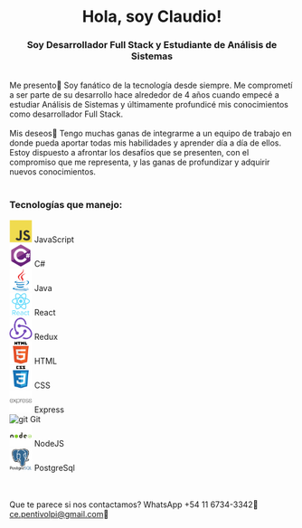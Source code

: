 <!---
- 👋 Hi, I’m @cepentivolpi
- 👀 I’m interested in ...
- 🌱 I’m currently learning ...
- 💞️ I’m looking to collaborate on ...
- 📫 How to reach me ...


cepentivolpi/cepentivolpi is a ✨ special ✨ repository because its `README.md` (this file) appears on your GitHub profile.
You can click the Preview link to take a look at your changes.
--->
<h1 align="center" background-color="orange">Hola, soy Claudio!</h1>

<h3 align="center">Soy Desarrollador Full Stack y Estudiante de Análisis de Sistemas</h3>
<br>
Me presento👋
Soy fanático de la tecnología desde siempre. Me comprometí a ser parte de su desarrollo hace alrededor de 4 años cuando empecé a estudiar Análisis de Sistemas y últimamente profundicé mis conocimientos como desarrollador Full Stack.
<br>
<br>
Mis deseos🤞
Tengo muchas ganas de integrarme a un equipo de trabajo en donde pueda aportar todas mis habilidades y aprender día a día de ellos. Estoy dispuesto a afrontar los desafíos que se presenten, con el compromiso que me representa, y las ganas de profundizar y adquirir nuevos conocimientos.


<br>
<br>
<h3 align="left">Tecnologías que manejo:</h3>
 
   <div >
  <img src="https://raw.githubusercontent.com/devicons/devicon/master/icons/javascript/javascript-original.svg" alt="javascript" width="40" height="40"/>
  <span >JavaScript</span>
  </div>
  
  <div >
  <img src="https://raw.githubusercontent.com/devicons/devicon/master/icons/csharp/csharp-original.svg" alt="csharp" width="40" height="40"/> 
  <span >C#</span>
  </div>
   
   <div >
 <img src="https://raw.githubusercontent.com/devicons/devicon/master/icons/java/java-original.svg" alt="java" width="40" height="40"/>
 <span >Java</span>
  </div>
  
 <div >
   <img src="https://raw.githubusercontent.com/devicons/devicon/master/icons/react/react-original-wordmark.svg" alt="react" width="40" height="40"/>
   <span >React</span>
  </div>
   
  <div >
   <img src="https://raw.githubusercontent.com/devicons/devicon/master/icons/redux/redux-original.svg" alt="redux" width="40" height="40"/> 
   <span >Redux</span>
  </div>
   
   <div >
   <img src="https://raw.githubusercontent.com/devicons/devicon/master/icons/html5/html5-original-wordmark.svg" alt="html5" width="40" height="40"/> 
 <span >HTML</span>
  </div>
 
 <div >
  <img src="https://raw.githubusercontent.com/devicons/devicon/master/icons/css3/css3-original-wordmark.svg" alt="css3" width="40" height="40"/> 
  <span >CSS</span>
  </div>
  
  <div >
  <img src="https://raw.githubusercontent.com/devicons/devicon/master/icons/express/express-original-wordmark.svg" alt="express" width="40" height="40"/>  
  <span >Express</span>
  </div>
  
  <div >
  <img src="https://www.vectorlogo.zone/logos/git-scm/git-scm-icon.svg" alt="git" width="40" height="40"/>
  <span >Git</span>
  </div>
  
  <div >
 <img src="https://raw.githubusercontent.com/devicons/devicon/master/icons/nodejs/nodejs-original-wordmark.svg" alt="nodejs" width="40" height="40"/>
 <span >NodeJS</span>
  </div>
 
  <div >
  <img src="https://raw.githubusercontent.com/devicons/devicon/master/icons/postgresql/postgresql-original-wordmark.svg" alt="postgresql" width="40" height="40"/>
  <span >PostgreSql</span>
  </div>
  <br>
  <br>
 
   Que te parece si nos contactamos?
WhatsApp +54 11 6734-3342📱
ce.pentivolpi@gmail.com📩
   
